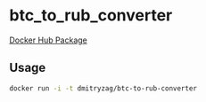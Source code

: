 # btc_to_rub_converter

[Docker Hub Package](https://hub.docker.com/r/dmitryzag/btc-to-rub-converter)

## Usage

```sh
docker run -i -t dmitryzag/btc-to-rub-converter
```
